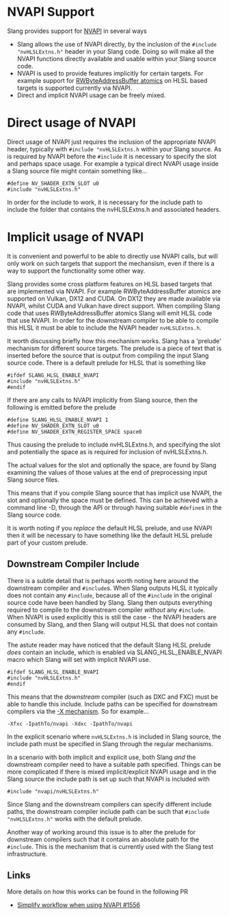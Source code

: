 NVAPI Support
=============

Slang provides support for [NVAPI](https://developer.nvidia.com/nvapi) in several ways

* Slang allows the use of NVAPI directly, by the inclusion of the `#include "nvHLSLExtns.h"` header in your Slang code. Doing so will make all the NVAPI functions directly available and usable within your Slang source code.
* NVAPI is used to provide features implicitly for certain targets. For example support for [RWByteAddressBuffer atomics](target-compatibility.md) on HLSL based targets is supported currently via NVAPI.
* Direct and implicit NVAPI usage can be freely mixed. 

Direct usage of NVAPI
=====================

Direct usage of NVAPI just requires the inclusion of the appropriate NVAPI header, typically with `#include "nvHLSLExtns.h` within your Slang source. As is required by NVAPI before the `#include` it is necessary to specify the slot and perhaps space usage. For example a typical direct NVAPI usage inside a Slang source file might contain something like...

```
#define NV_SHADER_EXTN_SLOT u0 
#include "nvHLSLExtns.h"
```

In order for the include to work, it is necessary for the include path to include the folder that contains the nvHLSLExtns.h and associated headers.

Implicit usage of NVAPI
=======================

It is convenient and powerful to be able to directly use NVAPI calls, but will only work on such targets that support the mechansism, even if there is a way to support the functionality some other way.

Slang provides some cross platform features on HLSL based targets that are implemented via NVAPI. For example RWByteAddressBuffer atomics are supported on Vulkan, DX12 and CUDA. On DX12 they are made available via NVAPI, whilst CUDA and Vulkan have direct support. When compiling Slang code that uses RWByteAddressBuffer atomics Slang will emit HLSL code that use NVAPI. In order for the downstream compiler to be able to compile this HLSL it must be able to include the NVAPI header `nvHLSLExtns.h`. 

It worth discussing briefly how this mechanism works. Slang has a 'prelude' mechanism for different source targets. The prelude is a piece of text that is inserted before the source that is output from compiling the input Slang source code. There is a default prelude for HLSL that is something like 

```
#ifdef SLANG_HLSL_ENABLE_NVAPI
#include "nvHLSLExtns.h"
#endif
```

If there are any calls to NVAPI implicitly from Slang source, then the following is emitted before the prelude

```
#define SLANG_HLSL_ENABLE_NVAPI 1
#define NV_SHADER_EXTN_SLOT u0
#define NV_SHADER_EXTN_REGISTER_SPACE space0
```

Thus causing the prelude to include nvHLSLExtns.h, and specifying the slot and potentially the space as is required for inclusion of nvHLSLExtns.h.

The actual values for the slot and optionally the space, are found by Slang examining the values of those values at the end of preprocessing input Slang source files. 

This means that if you compile Slang source that has implicit use NVAPI, the slot and optionally the space must be defined. This can be achieved with a command line -D, through the API or through having suitable `#define`s in the Slang source code.

It is worth noting if you *replace* the default HLSL prelude, and use NVAPI then it will be necessary to have something like the default HLSL prelude part of your custom prelude.

Downstream Compiler Include
---------------------------

There is a subtle detail that is perhaps worth noting here around the downstream compiler and `#include`s. When Slang outputs HLSL it typically does not contain any `#include`, because all of the `#include` in the original source code have been handled by Slang. Slang then outputs everything required to compile to the downstream compiler *without* any `#include`. When NVAPI is used explicitly this is still the case - the NVAPI headers are consumed by Slang, and then Slang will output HLSL that does not contain any `#include`.

The astute reader may have noticed that the default Slang HLSL prelude *does* contain an include, which is enabled via SLANG_HLSL_ENABLE_NVAPI macro which Slang will set with implicit NVAPI use. 

```
#ifdef SLANG_HLSL_ENABLE_NVAPI
#include "nvHLSLExtns.h"
#endif
```

This means that the *downstream* compiler (such as DXC and FXC) must be able to handle this include. Include paths can be specified for downstream compilers via the [-X mechanism](user-guide/08-compiling.md#downstream-arguments). So for example...

```
-Xfxc -IpathTo/nvapi -Xdxc -IpathTo/nvapi
```

In the explicit scenario where `nvHLSLExtns.h` is included in Slang source, the include path must be specified in Slang through the regular mechanisms. 

In a scenario with both implicit and explicit use, both Slang *and* the downstream compiler need to have a suitable path specified. Things can be more complicated if there is mixed implicit/explicit NVAPI usage and in the Slang source the include path is set up such that NVAPI is included with 

```
#include "nvapi/nvHLSLExtns.h"
```

Since Slang and the downstream compilers can specify different include paths, the downstream compiler include path can be such that `#include "nvHLSLExtns.h"` works with the default prelude.

Another way of working around this issue is to alter the prelude for downstream compilers such that it contains an absolute path for the `#include`. This is the mechanism that is currently used with the Slang test infrastructure. 

Links
-----

More details on how this works can be found in the following PR

* [Simplify workflow when using NVAPI #1556](https://github.com/shader-slang/slang/pull/1556)
